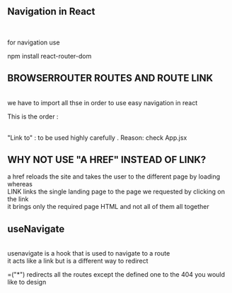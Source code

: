 ## Navigation in React
<br>

for navigation use

npm install react-router-dom

## BROWSERROUTER ROUTES AND ROUTE LINK
<br>
we have to import all thse in order to use easy navigation in react 

This is the order :<br>
<BROWSERROUTER>
<ROUTES>
<ROUTES>

<BR>
"Link to" : to be used highly carefully . Reason: check App.jsx<br>

## WHY NOT USE "A HREF" INSTEAD OF LINK?
 a href reloads the site and takes the user to the different page by loading<br>
 whereas <br>
LINK links the single landing page to the page we requested by clicking on the link <br>
it brings only the required page HTML and not all of them all together<br>


## useNavigate
<br>usenavigate is a hook that is used to navigate to a route 
<br> it acts like a link but is a different way to redirect

=("*") redirects all the routes except the defined one to the 404 you would like to design